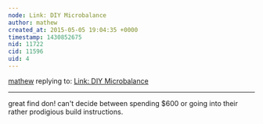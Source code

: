 ```yaml
---
node: Link: DIY Microbalance
author: mathew
created_at: 2015-05-05 19:04:35 +0000
timestamp: 1430852675
nid: 11722
cid: 11596
uid: 4
---
```




[mathew](../profile/mathew) replying to: [Link: DIY Microbalance](../notes/Frikkie/03-25-2015/link-diy-microbalance)

----
great find don! can't decide between spending $600 or going into their rather prodigious build instructions.